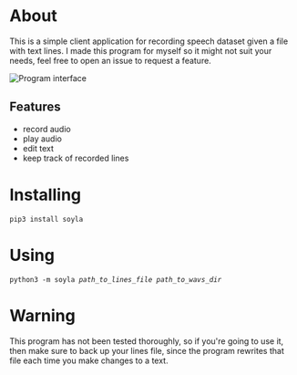 # About

This is a simple client application for recording speech dataset given a file with text lines.
I made this program for myself so it might not suit your needs, feel free to open an issue
to request a feature.

![Program interface](img/soyla.png)

## Features

* record audio
* play audio
* edit text
* keep track of recorded lines

# Installing

`pip3 install soyla`

# Using

`python3 -m soyla `*`path_to_lines_file`*` `*`path_to_wavs_dir`*

# Warning

This program has not been tested thoroughly, so if you're going to use it,
then make sure to back up your lines file, since the program rewrites that
file each time you make changes to a text.
